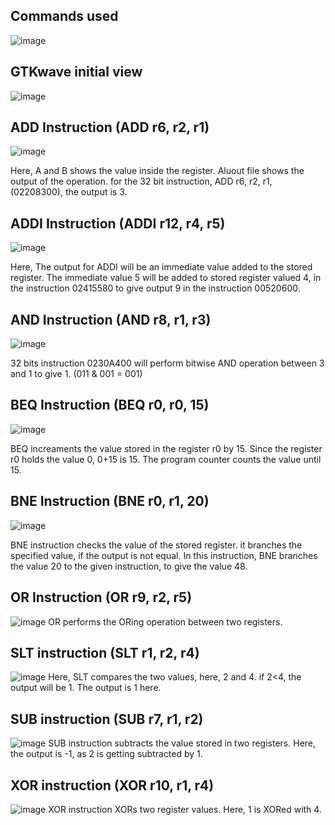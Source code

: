 ## Commands used
![image](https://github.com/user-attachments/assets/3eaef369-abfa-487f-b87b-1c3e79cb7d3c)

## GTKwave initial view
![image](https://github.com/user-attachments/assets/9456ea9a-0721-49c7-b5ff-86202b194af6)

## ADD Instruction (ADD r6, r2, r1)
![image](https://github.com/user-attachments/assets/36544389-2ab7-4edd-80dd-4a82ba6f9a9a)

Here, A and B shows the value inside the register. Aluout file shows the output of the operation. for the 32 bit instruction, ADD r6, r2, r1, (02208300), the output is 3. 

## ADDI Instruction (ADDI r12, r4, r5)
![image](https://github.com/user-attachments/assets/5bccd5b2-214d-402f-9f3d-89b5f854ccb2)


Here, The output for ADDI will be an immediate value added to the stored register. The immediate value 5 will be added to stored register valued 4, in the instruction 02415580 to give output 9 in the instruction 00520600.

## AND Instruction (AND r8, r1, r3)
![image](https://github.com/user-attachments/assets/1d494043-3121-4350-8ef6-93a60f240493)

32 bits instruction 0230A400 will perform bitwise AND operation between 3 and 1 to give 1. (011 & 001 = 001)

## BEQ Instruction (BEQ r0, r0, 15)
![image](https://github.com/user-attachments/assets/7a4171b3-77d9-46cf-a16c-7b387f722b53)

BEQ increaments the value stored in the register r0 by 15. Since the register r0 holds the value 0, 0+15 is 15. The program counter counts the value until 15.


## BNE Instruction (BNE r0, r1, 20)
![image](https://github.com/user-attachments/assets/57786c6c-e0a2-4044-b10d-847c6be634f4)

BNE instruction checks the value of the stored register. it branches the specified value, if the output is not equal. In this instruction, BNE branches the value 20 to the given instruction, to give the value 48.

## OR Instruction (OR r9, r2, r5)
![image](https://github.com/user-attachments/assets/b78e4633-33fa-4ceb-9021-52710ad2f7ec)
OR performs the ORing operation between two registers. 

## SLT instruction (SLT r1, r2, r4)
![image](https://github.com/user-attachments/assets/a0dfeaca-6ca1-4a92-bb8b-fdfaca50edd7)
Here, SLT compares the two values, here, 2 and 4. if 2<4, the output will be 1. The output is 1 here.

## SUB instruction (SUB r7, r1, r2)
![image](https://github.com/user-attachments/assets/2b8912fb-c93f-4e23-84d2-d2562792dfb3)
SUB instruction subtracts the value stored in two registers. Here, the output is -1, as 2 is getting subtracted by 1.

## XOR instruction (XOR r10, r1, r4)
![image](https://github.com/user-attachments/assets/fa3197bf-1df0-42a3-838c-bcd8b740510e)
XOR instruction XORs two register values. Here, 1 is XORed with 4.














